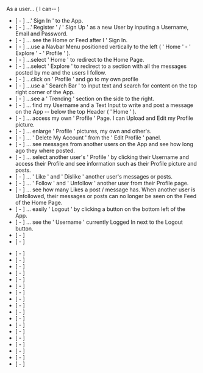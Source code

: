 <!-- ( USER CASE RESEARCH - USER STORIES - FUNCTIONALITIES) -->

As a user... ( I can-- )

- [ - ] ...' Sign In ' to the App.
- [ - ] ...' Register ' / ' Sign Up ' as a new User by inputing a Username, Email and Password.
- [ - ] ... see the Home or Feed after I ' Sign In.
- [ - ] ...use a Navbar Menu positioned vertically to the left ( ' Home ' - ' Explore ' - ' Profile ' ).
- [ - ] ...select ' Home ' to redirect to the Home Page.
- [ - ] ...select ' Explore ' to redirect to a section with all the messages posted by me and the users I follow.
- [ - ] ...click on ' Profile ' and go to my own profile
- [ - ] ...use a ' Search Bar ' to input text and search for content on the top right corner of the App.
- [ - ] ...see a ' Trending ' section on the side to the right.
- [ - ] ... find my Username and a Text Input to write and post a message on the App -- below the top Header ( ' Home ' ).
- [ - ] ... access my own ' Profile ' Page. I can Upload and Edit my Profile picture. 
- [ - ] ... enlarge ' Profile ' pictures, my own and other's.
- [ - ] ... ' Delete My Account ' from the ' Edit Profile ' panel.
- [ - ] ... see messages from another users on the App and see how long ago they where posted.
- [ - ] ... select another user's ' Profile ' by clicking their Username and access their Profile and see information such as their Profile picture and posts. 
- [ - ] ... ' Like ' and ' Dislike ' another user's messages or posts.
- [ - ] ... ' Follow ' and ' Unfollow ' another user from their Profile page.
- [ - ] ... see how many Likes a post / message has. When another user is Unfollowed, their messages or posts can no longer be seen on the Feed of the Home Page. 
- [ - ] ... easily ' Logout ' by clicking a button on the bottom left of the App.
- [ - ] ... see the ' Username ' currently Logged In next to the Logout button.
- [ - ]
- [ - ]



<!-- TECHNOCAL FUNCTIONALITIES) -->


- [ - ] 
- [ - ]
- [ - ]
- [ - ]
- [ - ]
- [ - ]
- [ - ]
- [ - ]
- [ - ]
- [ - ]
- [ - ]
- [ - ]
- [ - ]
- [ - ]
- [ - ]
- [ - ]
- [ - ]
- [ - ]

